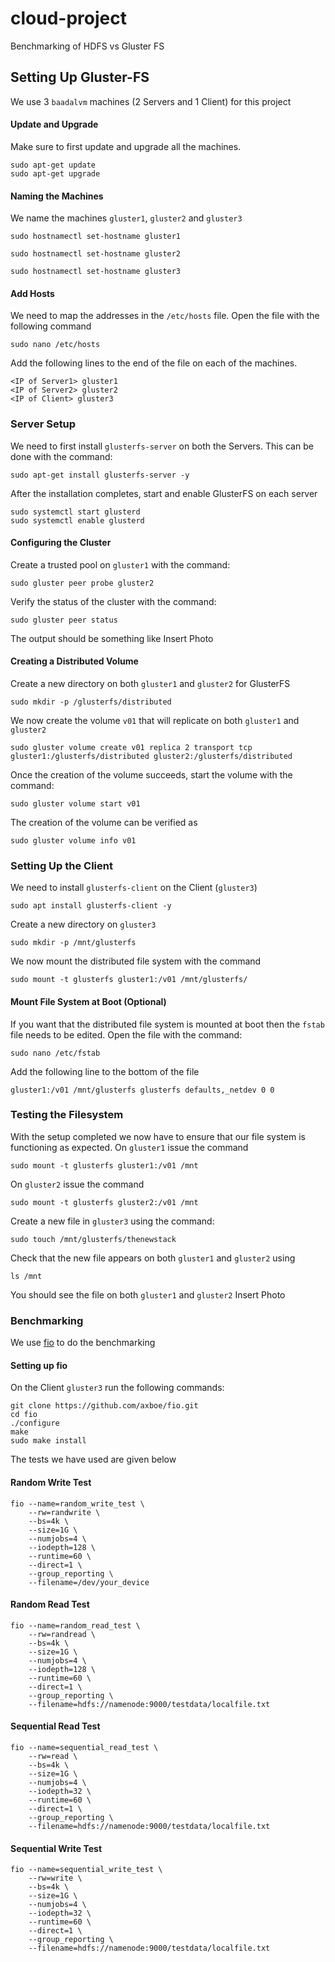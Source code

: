 # cloud-project
Benchmarking of HDFS vs Gluster FS

## Setting Up Gluster-FS
We use 3 `baadalvm` machines (2 Servers and 1 Client) for this project

#### Update and Upgrade
Make sure to first update and upgrade all the machines. 
```
sudo apt-get update
sudo apt-get upgrade
```
#### Naming the Machines
We name the machines `gluster1`, `gluster2` and `gluster3`
```
sudo hostnamectl set-hostname gluster1
```
```
sudo hostnamectl set-hostname gluster2
```
```
sudo hostnamectl set-hostname gluster3
```
#### Add Hosts
We need to map the addresses in the `/etc/hosts` file. Open the file with the following command
```
sudo nano /etc/hosts
```
Add the following lines to the end of the file on each of the machines.
```
<IP of Server1> gluster1
<IP of Server2> gluster2
<IP of Client> gluster3
```

### Server Setup
We need to first install `glusterfs-server` on both the Servers. This can be done with the command:
```
sudo apt-get install glusterfs-server -y
```
After the installation completes, start and enable GlusterFS on each server
```
sudo systemctl start glusterd
sudo systemctl enable glusterd
```

#### Configuring the Cluster
Create a trusted pool on `gluster1` with the command:
```
sudo gluster peer probe gluster2
```
Verify the status of the cluster with the command:
```
sudo gluster peer status
```
The output should be something like
Insert Photo

#### Creating a Distributed Volume
Create a new directory on both `gluster1` and `gluster2` for GlusterFS
```
sudo mkdir -p /glusterfs/distributed
```
We now create the volume `v01` that will replicate on both `gluster1` and `gluster2`
```
sudo gluster volume create v01 replica 2 transport tcp gluster1:/glusterfs/distributed gluster2:/glusterfs/distributed
```
Once the creation of the volume succeeds, start the volume with the command:
```
sudo gluster volume start v01
```
The creation of the volume can be verified as
```
sudo gluster volume info v01
```

### Setting Up the Client
We need to install `glusterfs-client` on the Client (`gluster3`)
```
sudo apt install glusterfs-client -y
```
Create a new directory on `gluster3`
```
sudo mkdir -p /mnt/glusterfs
```
We now mount the distributed file system with the command
```
sudo mount -t glusterfs gluster1:/v01 /mnt/glusterfs/
```
#### Mount File System at Boot (Optional)
If you want that the distributed file system is mounted at boot then the `fstab` file needs to be edited. Open the file with the command:
```
sudo nano /etc/fstab
```
Add the following line to the bottom of the file
```
gluster1:/v01 /mnt/glusterfs glusterfs defaults,_netdev 0 0
```

### Testing the Filesystem
With the setup completed we now have to ensure that our file system is functioning as expected.
On `gluster1` issue the command
```
sudo mount -t glusterfs gluster1:/v01 /mnt
```
On `gluster2` issue the command
```
sudo mount -t glusterfs gluster2:/v01 /mnt
```
Create a new file in `gluster3` using the command:
```
sudo touch /mnt/glusterfs/thenewstack
```
Check that the new file appears on both `gluster1` and `gluster2` using
```
ls /mnt
```
You should see the file on both `gluster1` and `gluster2`
Insert Photo

### Benchmarking
We use [fio](https://github.com/axboe/fio) to do the benchmarking

#### Setting up fio
On the Client `gluster3` run the following commands:
```
git clone https://github.com/axboe/fio.git
cd fio
./configure
make
sudo make install
```

The tests we have used are given below
#### Random Write Test
```
fio --name=random_write_test \
    --rw=randwrite \
    --bs=4k \
    --size=1G \
    --numjobs=4 \
    --iodepth=128 \
    --runtime=60 \
    --direct=1 \
    --group_reporting \
    --filename=/dev/your_device
```

#### Random Read Test
```
fio --name=random_read_test \
    --rw=randread \
    --bs=4k \
    --size=1G \
    --numjobs=4 \
    --iodepth=128 \
    --runtime=60 \
    --direct=1 \
    --group_reporting \
    --filename=hdfs://namenode:9000/testdata/localfile.txt
```

#### Sequential Read Test
```
fio --name=sequential_read_test \
    --rw=read \
    --bs=4k \
    --size=1G \
    --numjobs=4 \
    --iodepth=32 \
    --runtime=60 \
    --direct=1 \
    --group_reporting \
    --filename=hdfs://namenode:9000/testdata/localfile.txt
```    

#### Sequential Write Test
```
fio --name=sequential_write_test \
    --rw=write \
    --bs=4k \
    --size=1G \
    --numjobs=4 \
    --iodepth=32 \
    --runtime=60 \
    --direct=1 \
    --group_reporting \
    --filename=hdfs://namenode:9000/testdata/localfile.txt
```